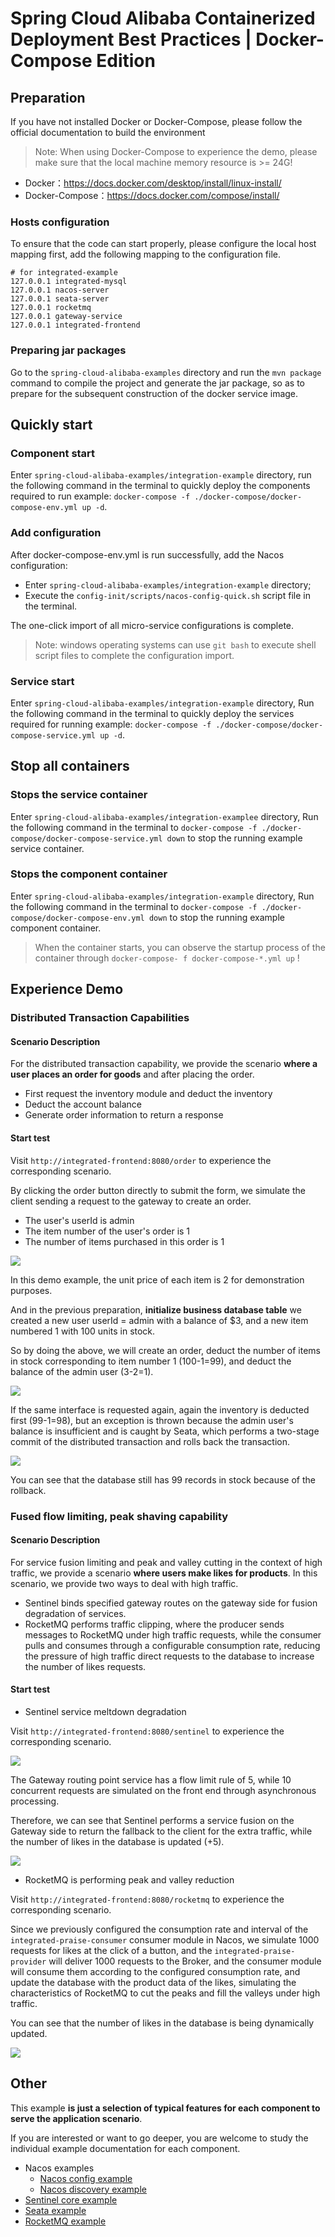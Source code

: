 # Spring Cloud Alibaba Containerized Deployment Best Practices | Docker-Compose Edition

## Preparation

If you have not installed Docker or Docker-Compose, please follow the official documentation to build the environment

> Note: When using Docker-Compose to experience the demo, please make sure that the local machine memory resource is >= 24G!

- Docker：https://docs.docker.com/desktop/install/linux-install/
- Docker-Compose：https://docs.docker.com/compose/install/

### Hosts configuration

To ensure that the code can start properly, please configure the local host mapping first, add the following mapping to the configuration file.

```shell
# for integrated-example
127.0.0.1 integrated-mysql
127.0.0.1 nacos-server
127.0.0.1 seata-server
127.0.0.1 rocketmq
127.0.0.1 gateway-service
127.0.0.1 integrated-frontend
```

### Preparing jar packages

Go to the `spring-cloud-alibaba-examples` directory and run the `mvn package` command to compile the project and generate the jar package, so as to prepare for the subsequent construction of the docker service image.

## Quickly start 

### Component start

Enter `spring-cloud-alibaba-examples/integration-example` directory, run the following command in the terminal to quickly deploy the components required to run example: `docker-compose -f ./docker-compose/docker-compose-env.yml up -d`.

### Add configuration

After docker-compose-env.yml is run successfully, add the Nacos configuration:

- Enter `spring-cloud-alibaba-examples/integration-example` directory;
- Execute the `config-init/scripts/nacos-config-quick.sh` script file in the terminal.

The one-click import of all micro-service configurations is complete.

> Note: windows operating systems can use `git bash` to execute shell script files to complete the configuration import.

### Service start

Enter `spring-cloud-alibaba-examples/integration-example` directory, Run the following command in the terminal to quickly deploy the services required for running example: `docker-compose -f ./docker-compose/docker-compose-service.yml up -d`.

## Stop all containers

### Stops the service container

Enter `spring-cloud-alibaba-examples/integration-examplee` directory, Run the following command in the terminal to `docker-compose -f ./docker-compose/docker-compose-service.yml down` to stop the running example service container.

### Stops the component container

Enter `spring-cloud-alibaba-examples/integration-example` directory, Run the following command in the terminal to `docker-compose -f ./docker-compose/docker-compose-env.yml down` to stop the running example component container.

> When the container starts, you can observe the startup process of the container through `docker-compose- f docker-compose-*.yml up` !

## Experience Demo

### Distributed Transaction Capabilities

#### Scenario Description

For the distributed transaction capability, we provide the scenario **where a user places an order for goods** and after placing the order.

- First request the inventory module and deduct the inventory
- Deduct the account balance
- Generate order information to return a response

#### Start test

Visit `http://integrated-frontend:8080/order` to experience the corresponding scenario.

By clicking the order button directly to submit the form, we simulate the client sending a request to the gateway to create an order.

- The user's userId is admin
- The item number of the user's order is 1
- The number of items purchased in this order is 1

![](https://my-img-1.oss-cn-hangzhou.aliyuncs.com/image-20221016155416524.png)

In this demo example, the unit price of each item is 2 for demonstration purposes.

And in the previous preparation, **initialize business database table** we created a new user userId = admin with a balance of $3, and a new item numbered 1 with 100 units in stock.

So by doing the above, we will create an order, deduct the number of items in stock corresponding to item number 1 (100-1=99), and deduct the balance of the admin user (3-2=1).

![](https://my-img-1.oss-cn-hangzhou.aliyuncs.com/image-20221016155429801.png)

If the same interface is requested again, again the inventory is deducted first (99-1=98), but an exception is thrown because the admin user's balance is insufficient and is caught by Seata, which performs a two-stage commit of the distributed transaction and rolls back the transaction.

![](https://my-img-1.oss-cn-hangzhou.aliyuncs.com/image-20221016155436112.png)

You can see that the database still has 99 records in stock because of the rollback.

### Fused flow limiting, peak shaving capability

#### Scenario Description

For service fusion limiting and peak and valley cutting in the context of high traffic, we provide a scenario **where users make likes for products**. In this scenario, we provide two ways to deal with high traffic.

- Sentinel binds specified gateway routes on the gateway side for fusion degradation of services.
- RocketMQ performs traffic clipping, where the producer sends messages to RocketMQ under high traffic requests, while the consumer pulls and consumes through a configurable consumption rate, reducing the pressure of high traffic direct requests to the database to increase the number of likes requests.

#### Start test

- Sentinel service meltdown degradation

Visit `http://integrated-frontend:8080/sentinel` to experience the corresponding scenario.

![](https://my-img-1.oss-cn-hangzhou.aliyuncs.com/image-20221016155501290.png)

The Gateway routing point service has a flow limit rule of 5, while 10 concurrent requests are simulated on the front end through asynchronous processing.

Therefore, we can see that Sentinel performs a service fusion on the Gateway side to return the fallback to the client for the extra traffic, while the number of likes in the database is updated (+5).

![](https://my-img-1.oss-cn-hangzhou.aliyuncs.com/image-20220914155755103.png)

- RocketMQ is performing peak and valley reduction

Visit `http://integrated-frontend:8080/rocketmq` to experience the corresponding scenario.

Since we previously configured the consumption rate and interval of the `integrated-praise-consumer` consumer module in Nacos, we simulate 1000 requests for likes at the click of a button, and the `integrated-praise-provider`
will deliver 1000 requests to the Broker, and the consumer module will consume them according to the configured consumption rate, and update the database with the product data of the likes, simulating the characteristics of RocketMQ to cut the peaks and fill the valleys under high traffic.

You can see that the number of likes in the database is being dynamically updated.

![](https://my-img-1.oss-cn-hangzhou.aliyuncs.com/image-20221016173604059.png)

## Other

This example **is just a selection of typical features for each component to serve the application scenario**.

If you are interested or want to go deeper, you are welcome to study the individual example documentation for each component.

- Nacos examples
    - [Nacos config example](../../../nacos-example/readme.md)
    - [Nacos discovery example](../../../nacos-example/readme.md)
- [Sentinel core example](../../../sentinel-example/README.md)
- [Seata example](../../../seata-example/readme.md)
- [RocketMQ example](../../../rocketmq-example/readme.md)
